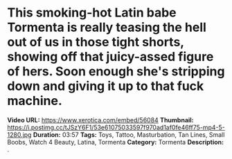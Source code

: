 # This smoking-hot Latin babe Tormenta is really teasing the hell out of us in those tight shorts, showing off that juicy-assed figure of hers. Soon enough she's stripping down and giving it up to that fuck machine.

**Video URL:** https://www.xerotica.com/embed/56084
**Thumbnail:** https://i.postimg.cc/tJSzY6F1/53e61075033597f970ad1af0fe46ff75-mp4-5-1280.jpg
**Duration:** 03:57
**Tags:** Toys, Tattoo, Masturbation, Tan Lines, Small Boobs, Watch 4 Beauty, Latina, Tormenta
**Category:** Tormenta
**Description:** .